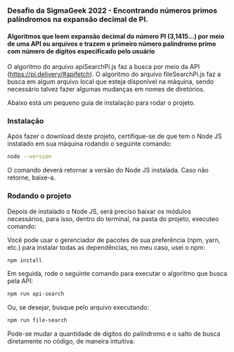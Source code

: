 ### Desafio da SigmaGeek 2022 - Encontrando números primos palíndromos na expansão decimal de PI.

#### Algoritmos que leem expansão decimal do número PI (3,1415...) por meio de uma API ou arquivos e trazem o primeiro número palíndromo primo com número de dígitos especificado pelo usuário

O algoritmo do arquivo apiSearchPi.js faz a busca por meio da API (https://pi.delivery/#apifetch).
O algoritmo do arquivo fileSearchPi.js faz a busca em algum arquivo local que esteja disponível na máquina, sendo necessário talvez fazer algumas mudanças em nomes de diretórios.

Abaixo está um pequeno guia de instalação para rodar o projeto.

### Instalação

Após fazer o download deste projeto, certifique-se de que tem o Node JS instalado em sua máquina rodando o seguinte comando:

```bash
node --version
```

O comando deverá retornar a versão do Node JS instalada. Caso não retorne, baixe-a.

### Rodando o projeto

Depois de instalado o Node JS, será preciso baixar os módulos necessários, para isso, dentro do terminal, na pasta do projeto, executeo comando:

Você pode usar o gerenciador de pacotes de sua preferência (npm, yarn, etc.) para instalar todas as dependências, no meu caso, usei o npm:

```bash
npm install
```

Em seguida, rode o seguinte comando para executar o algoritmo que busca pela API:

```bash
npm run api-search
```

Ou, se desejar, busque pelo arquivo executando:

```bash
npm run file-search
```

Pode-se mudar a quantidade de dígitos do palíndromo e o salto de busca diretamente no código, de maneira intuitiva.
